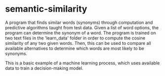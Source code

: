 # semantic-similarity
A program that finds similar words (synonyms) through computation and predictive algorithms taught from test data.
Given a list of word options, the program can determine the synonym of a word. The program is trained on two text files in the 'learn_data' folder in order to compute
the cosine similarity of any two given words. Then, this can be used to compare all available alternatives to determine which words are most likely to be synonyms.

This is a basic example of a machine learning process, which uses available data to train a decision-making model.
